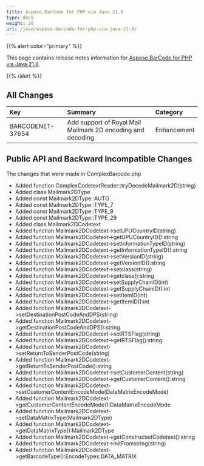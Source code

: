 ```yaml
---
title: Aspose.BarCode for PHP via Java 21.8
type: docs
weight: 20
url: /java/aspose-barcode-for-php-via-java-21-8/
---
```


{{% alert color="primary" %}} 

This page contains release notes information for [Aspose.BarCode for PHP via Java 21.8](https://downloads.aspose.com/barcode/phpjava/new-releases/aspose.barcode-for-php-via-java-21.8/).

{{% /alert %}} 
## **All Changes**

|**Key**|**Summary**|**Category**|
| :- | :- | :- |
|BARCODENET-37654|Add support of Royal Mail Mailmark 2D encoding and decoding|Enhancement|

## **Public API and Backward Incompatible Changes**
The changes that were made in ComplexBarcode.php
- Added function ComplexCodetextReader::tryDecodeMailmark2D(string)
- Added class Mailmark2DType
- Added const Mailmark2DType::AUTO
- Added const Mailmark2DType::TYPE_7
- Added const Mailmark2DType::TYPE_9
- Added const Mailmark2DType::TYPE_29
- Added class Mailmark2DCodetext
- Added function Mailmark2DCodetext->setUPUCountryID(string)
- Added function Mailmark2DCodetext->getUPUCountryID():string
- Added function Mailmark2DCodetext->setInformationTypeID(string)
- Added function Mailmark2DCodetext->getInformationTypeID():string
- Added function Mailmark2DCodetext->setVersionID(string)
- Added function Mailmark2DCodetext->getVersionID():string
- Added function Mailmark2DCodetext->setclass(string)
- Added function Mailmark2DCodetext->getclass():string
- Added function Mailmark2DCodetext->setSupplyChainID(int)
- Added function Mailmark2DCodetext->getSupplyChainID():int
- Added function Mailmark2DCodetext->setItemID(int)
- Added function Mailmark2DCodetext->getItemID():int
- Added function Mailmark2DCodetext->setDestinationPostCodeAndDPS(string)
- Added function Mailmark2DCodetext->getDestinationPostCodeAndDPS():string
- Added function Mailmark2DCodetext->setRTSFlag(string)
- Added function Mailmark2DCodetext->getRTSFlag():string
- Added function Mailmark2DCodetext->setReturnToSenderPostCode(string)
- Added function Mailmark2DCodetext->getReturnToSenderPostCode():string
- Added function Mailmark2DCodetext->setCustomerContent(string)
- Added function Mailmark2DCodetext->getCustomerContent():string
- Added function Mailmark2DCodetext->setCustomerContentEncodeMode(DataMatrixEncodeMode)
- Added function Mailmark2DCodetext->getCustomerContentEncodeMode():DataMatrixEncodeMode
- Added function Mailmark2DCodetext->setDataMatrixType(Mailmark2DType)
- Added function Mailmark2DCodetext->getDataMatrixType():Mailmark2DType
- Added function Mailmark2DCodetext->getConstructedCodetext():string
- Added function Mailmark2DCodetext->initFromstring(string)
- Added function Mailmark2DCodetext->getBarcodeType():EncodeTypes.DATA_MATRIX

